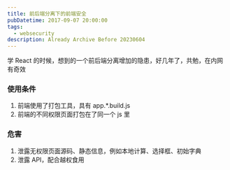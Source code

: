 ```yaml
---
title: 前后端分离下的前端安全
pubDatetime: 2017-09-07 20:00:00
tags:
  - websecurity
description: Already Archive Before 20230604
---
```


学 React 的时候，想到的一个前后端分离增加的隐患，好几年了，共勉，在内网有奇效

<!--more-->

### 使用条件

1. 前端使用了打包工具，具有 app.\*.build.js
2. 前端的不同权限页面打包在了同一个 js 里

### 危害

1. 泄露无权限页面源码、静态信息，例如本地计算、选择框、初始字典
2. 泄露 API，配合越权食用
